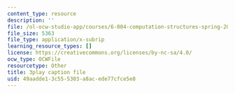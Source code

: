 ```yaml
---
content_type: resource
description: ''
file: /ol-ocw-studio-app/courses/6-004-computation-structures-spring-2017/49aadde13c555303a8acede77cfce5e8_TSmui37yrL8.vtt
file_size: 5363
file_type: application/x-subrip
learning_resource_types: []
license: https://creativecommons.org/licenses/by-nc-sa/4.0/
ocw_type: OCWFile
resourcetype: Other
title: 3play caption file
uid: 49aadde1-3c55-5303-a8ac-ede77cfce5e8
---
```

